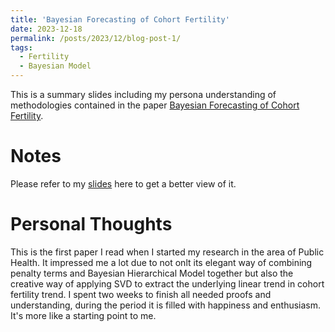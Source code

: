 ```yaml
---
title: 'Bayesian Forecasting of Cohort Fertility'
date: 2023-12-18
permalink: /posts/2023/12/blog-post-1/
tags:
  - Fertility
  - Bayesian Model
---
```


This is a summary slides including my persona understanding of methodologies contained in the paper [Bayesian Forecasting of Cohort Fertility](https://doi.org/10.1080/01621459.2014.881738). 


Notes
======
Please refer to my [slides](Paper/Methodology_for_Fertility_model.pdf) here to get a better view of it.

Personal Thoughts
======
This is the first paper I read when I started my research in the area of Public Health. It impressed me a lot due to not onlt its elegant way of combining penalty terms and Bayesian Hierarchical Model together but also the creative way of applying SVD to extract the underlying linear trend in cohort fertility trend. I spent two weeks to finish all needed proofs and understanding, during the period it is filled with happiness and enthusiasm. It's more like a starting point to me.
